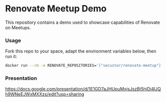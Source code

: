# Renovate Meetup Demo
This repository contains a demo used to showcase capabilities of Renovate on Meetups.



### Usage
Fork this repo to your space, adapt the environment variables below, then run it: 
```bash
docker run --rm -e RENOVATE_REPOSITORIES='["secustor/renovate-meetup"]' RENOVATE_TOKEN="******" ghcr.io/renovatebot/renovate:35.40.0
```

### Presentation 

https://docs.google.com/presentation/d/1E1GD7aJHUpuMxjsJszBj5hjDi4lJQh9WNeEJWxMXXzs/edit?usp=sharing